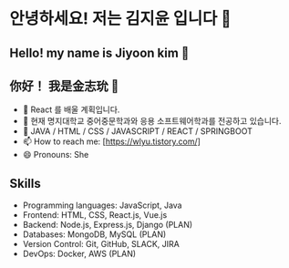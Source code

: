 # 안녕하세요! 저는 김지윤 입니다 👋
## Hello! my name is Jiyoon kim 👋
## 你好！ 我是金志玧 👋

- 🔭 React 를 배울 계획입니다.
- 🌱 현재 명지대학교 중어중문학과와 응용 소프트웨어학과를 전공하고 있습니다.
- 💬 JAVA / HTML / CSS / JAVASCRIPT / REACT / SPRINGBOOT
- 📫 How to reach me: [https://wlyu.tistory.com/]
- 😄 Pronouns: She

## Skills

- Programming languages: JavaScript, Java
- Frontend: HTML, CSS, React.js, Vue.js
- Backend: Node.js, Express.js, Django (PLAN)
- Databases: MongoDB, MySQL (PLAN)
- Version Control: Git, GitHub, SLACK, JIRA
- DevOps: Docker, AWS (PLAN)

